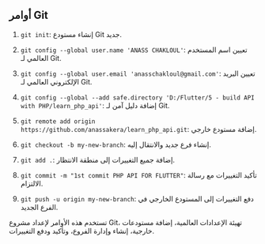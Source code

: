 ## أوامر Git

1. `git init`: إنشاء مستودع Git جديد.
   
2. `git config --global user.name 'ANASS CHAKLOUL'`: تعيين اسم المستخدم العالمي لـ Git.
   
3. `git config --global user.email 'anasschakloul@gmail.com'`: تعيين البريد الإلكتروني العالمي لـ Git.
   
4. `git config --global --add safe.directory 'D:/Flutter/5 - build API with PHP/learn_php_api'`: إضافة دليل آمن لـ Git.
   
5. `git remote add origin https://github.com/anassakera/learn_php_api.git`: إضافة مستودع خارجي.
   
6. `git checkout -b my-new-branch`: إنشاء فرع جديد والانتقال إليه.
   
7. `git add .`: إضافة جميع التغييرات إلى منطقة الانتظار.
   
8. `git commit -m "1st commit PHP API FOR FLUTTER"`: تأكيد التغييرات مع رسالة الالتزام.
   
9. `git push -u origin my-new-branch`: دفع التغييرات إلى المستودع الخارجي في الفرع الجديد.

تستخدم هذه الأوامر لإعداد مشروع Git، تهيئة الإعدادات العالمية، إضافة مستودعات خارجية، إنشاء وإدارة الفروع، وتأكيد ودفع التغييرات.
